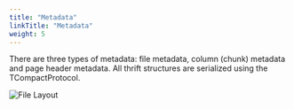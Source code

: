 ```yaml
---
title: "Metadata"
linkTitle: "Metadata"
weight: 5
---
```

There are three types of metadata: file metadata, column (chunk) metadata and page
header metadata.  All thrift structures are serialized using the TCompactProtocol.

![File Layout](/images/FileFormat.gif)
